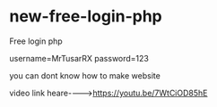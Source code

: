 # new-free-login-php
Free login php

username=MrTusarRX
password=123



you can dont know how to make website 

video link heare---->https://youtu.be/7WtCiOD85hE
